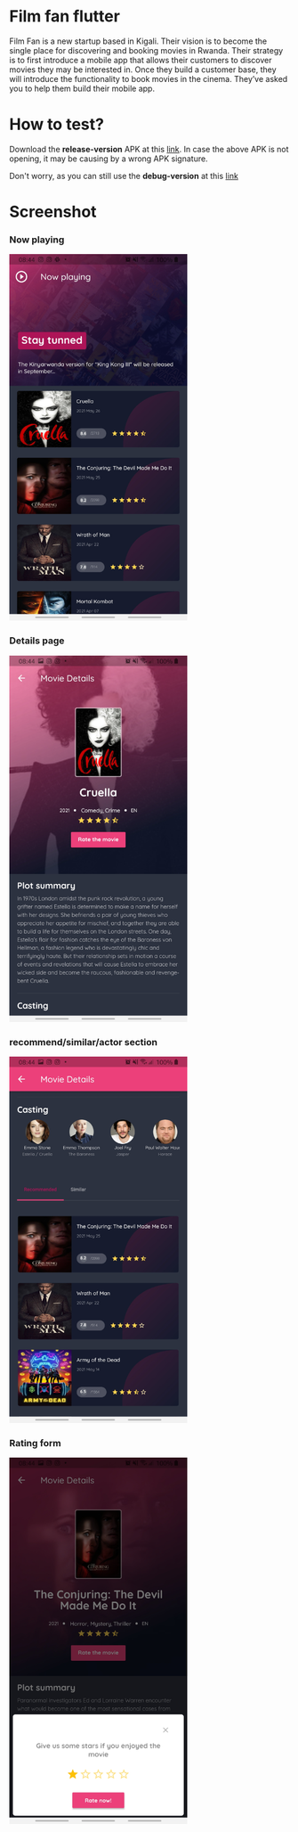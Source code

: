 # Film fan flutter

Film Fan is a new startup based in Kigali. Their vision is to become the single place for discovering and booking movies in Rwanda. Their strategy is to first introduce a mobile app that allows their customers to discover movies they may be interested in. Once they build a customer base, they will introduce the functionality to book movies in the cinema. They’ve asked you to help them build their mobile app.

# How to test?

Download the **release-version** APK at this [link](app.apk).
In case the above APK is not opening, it may be causing by a wrong APK signature.

Don't worry, as you can still use the **debug-version** at this [link](app-debug.apk)

# Screenshot

### Now playing

<img src="screenshot/now_playing.jpg" width="320">

### Details page
<img src="screenshot/details.jpg" width="320">

### recommend/similar/actor section
<img src="screenshot/recommended.jpg" width="320">

### Rating form
<img src="screenshot/rating.jpg" width="320">
